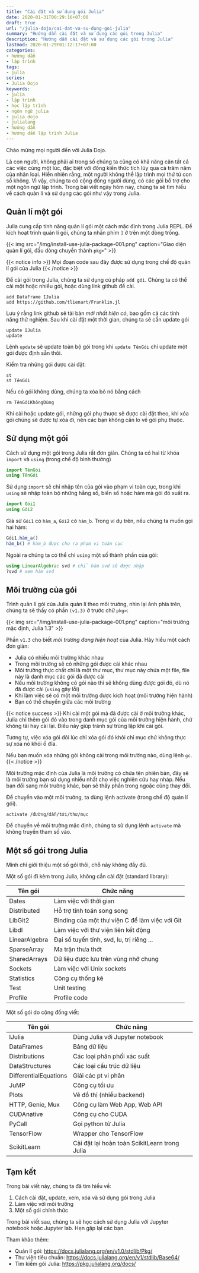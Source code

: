 ```yaml
---
title: "Cài đặt và sử dụng gói Julia"
date: 2020-01-31T00:29:16+07:00
draft: true
url: "/julia-dojo/cai-dat-va-su-dung-goi-julia"
summary: "Hướng dẫn cài đặt và sử dụng các gói trong Julia"
description: "Hướng dẫn cài đặt và sử dụng các gói trong Julia"
lastmod: 2020-01-29T01:12:17+07:00
categories:
- hướng dẫn
- lập trình
tags:
- julia
series:
- Julia Dojo
keywords:
- julia
- lập trình
- học lập trình
- ngôn ngữ julia
- julia dojo
- julialang
- hướng dẫn
- hướng dẫn lập trình Julia
---
```


Chào mừng mọi người đến với Julia Dojo. 

Là con người, không phải ai trong số chúng ta cũng có khả năng cân tất cả các việc cùng một lúc, đặc biệt với đống kiến thức tích lũy qua cả trăm năm của nhân loại. Hiển nhiên rằng, một người không thể lập trình mọi thứ từ con số không. Vì vậy, chúng ta có cộng đồng người dùng, có các gói bổ trợ cho một ngôn ngữ lập trình. Trong bài viết ngày hôm nay, chúng ta sẽ tìm hiểu về cách quản lí và sử dụng các gói như vậy trong Julia.

## Quản lí một gói

Julia cung cấp tính năng quản lí gói một cách mặc định trong Julia REPL. Để kích hoạt trình quản lí gói, chúng ta nhấn phím `]` ở trên một dòng trống.

{{< img src="/img/install-use-julia-package-001.png" caption="Giao diện quản lí gói, đầu dòng chuyển thành `pkg>`" >}}

{{< notice info >}}
Mọi đoạn code sau đây được sử dụng trong chế độ quản lí gói của Julia
{{< /notice >}}

Để cài gói trong Julia, chúng ta sử dụng cú pháp `add gói`. Chúng ta có thể cài một hoặc nhiều gói, hoặc dùng link github để cài.
```
add DataFrame IJulia
add https://github.com/tlienart/Franklin.jl
```

Lưu ý rằng link github sẽ tải bản *mới nhất hiện có*, bao gồm cả các tính năng thử nghiệm. Sau khi cài đặt một thời gian, chúng ta sẽ cần update gói
```
update IJulia
update 
```

Lệnh `update` sẽ update toàn bộ gói trong khi `update TênGói` chỉ update một gói được định sẵn thôi.

Kiểm tra những gói được cài đặt:
```
st
st TênGói
```

Nếu có gói không dùng, chúng ta xóa bỏ nó bằng cách
```
rm TênGóiKhôngDùng
```

Khi cài hoặc update gói, những gói phụ thược sẽ được cài đặt theo, khi xóa gói chúng sẽ được tự xóa đi, nên các bạn không cần lo về gói phụ thuộc.

## Sử dụng một gói

Cách sử dụng một gói trong Julia rất đơn giản. Chúng ta có hai từ khóa `import` và `using` (trong chế độ bình thường)
```julia
import TênGói
using TênGói
```

Sử dụng `import` sẽ chỉ nhập tên của gói vào phạm vi toàn cục, trong khi `using` sẽ nhập toàn bộ những hằng số, biến số hoặc hàm mà gói đó xuất ra.
```julia
import Gói1
using Gói2
```

Giả sử `Gói1` có `hàm_a`, `Gói2` có `hàm_b`. Trong ví dụ trên, nếu chúng ta muốn gọi hai hàm:
```julia
Gói1.hàm_a()
hàm_b() # hàm_b được cho ra phạm vi toàn cục
```

Ngoài ra chúng ta có thể chỉ `using` một số thành phần của gói:
```julia
using LinearAlgebra: svd # chỉ hàm svd sẽ được nhập
?svd # xem hàm svd
```

## Môi trường của gói

Trình quản lí gói của Julia quản lí theo môi trường, nhìn lại ảnh phía trên, chúng ta sẽ thấy có phần `(v1.3)` ở trước chữ `pkg>`:

{{< img src="/img/install-use-julia-package-001.png" caption="môi trường mặc định, Julia 1.3" >}}

Phần `v1.3` cho biết *môi trường đang hiện hoạt* của Julia. Hãy hiểu một cách đơn giản:
- Julia có nhiều môi trường khác nhau
- Trong môi trường sẽ có những gói được cài khác nhau
- Môi trường thực chất chỉ là một thư mục, thư mục này chứa một file, file này là danh mục các gói đã được cài
- Nếu môi trường không có gói nào thì sẽ không dùng được gói đó, dù nó đã được cài (`using` gây lỗi)
- Khi làm việc sẽ có một môi trường được kích hoạt (môi trường hiện hành)
- Bạn có thể chuyển giữa các môi trường

{{< notice success >}}
Khi cài một gói mà đã được cài ở môi trường khác, Julia chỉ thêm gói đó vào trong danh mục gói của môi trường hiện hành, chứ không tải hay cài lại. Điều này giúp tránh sự trùng lặp khi cài gói.

Tương tự, việc xóa gói đôi lúc chỉ xóa gói đó khỏi chỉ mục chứ không thực sự xóa nó khỏi ổ đĩa.

Nếu bạn muốn xóa những gói không cài trong môi trường nào, dùng lệnh `gc`.
{{< /notice >}}

Môi trường mặc định của Julia là môi trường có chứa tên phiên bản, đây sẽ là môi trường bạn sử dụng nhiều nhất cho việc nghiên cứu hay nháp. Nếu bạn đổi sang môi trường khác, bạn sẽ thấy phần trong ngoặc cũng thay đổi.

Để chuyển vào một môi trường, ta dùng lệnh activate (trong chế độ quán lí gói).
```
activate /đường/dẫn/tới/thư/mục
```

Để chuyển về môi trường mặc định, chúng ta sử dụng lệnh `activate` mà không truyền tham số vào.

## Một số gói trong Julia

Mình chỉ giới thiệu một số gói thôi, chỗ này không đầy đủ.

Một số gói đi kèm trong Julia, không cần cài đặt (standard library): 

Tên gói | Chức năng
--- | ---
Dates | Làm việc với thời gian
Distributed | Hỗ trợ tính toán song song
LibGit2 | Binding của một thư viện C để làm việc với Git
Libdl | Làm việc với thư viện liên kết động
LinearAlgebra | Đại số tuyến tính, svd, lu, trị riêng ...
SparseArray | Ma trận thưa thớt
SharedArrays | Dữ liệu được lưu trên vùng nhớ chung
Sockets | Làm việc với Unix sockets
Statistics | Công cụ thống kê
Test | Unit testing
Profile | Profile code

Một số gói do cộng đồng viết:

Tên gói | Chức năng
--- | ---
IJulia | Dùng Julia với Jupyter notebook
DataFrames | Bảng dữ liệu
Distributions | Các loại phân phối xác suất
DataStructures | Các loại cấu trúc dữ liệu
DifferentialEquations  | Giải các pt vi phân
JuMP | Công cụ tối ưu 
Plots | Vẽ đồ thị (nhiều backend)
HTTP, Genie, Mux | Công cụ làm Web App, Web API
CUDAnative | Công cụ cho CUDA
PyCall | Gọi python từ Julia
TensorFlow | Wrapper cho TensorFlow
ScikitLearn | Cài đặt lại hoàn toàn ScikitLearn trong Julia

## Tạm kết

Trong bài viết này, chúng ta đã tìm hiểu về:
1. Cách cài đặt, update, xem, xóa và sử dụng gói trong Julia
2. Làm việc với môi trường
3. Một số gói chính thức

Trong bài viết sau, chúng ta sẽ học cách sử dụng Julia với Jupyter notebook hoặc Jupyter lab. Hẹn gặp lại các bạn.

Tham khảo thêm:
- Quản lí gói: https://docs.julialang.org/en/v1.0/stdlib/Pkg/
- Thư viện tiêu chuẩn: https://docs.julialang.org/en/v1/stdlib/Base64/
- Tìm kiếm gói Julia: https://pkg.julialang.org/docs/
